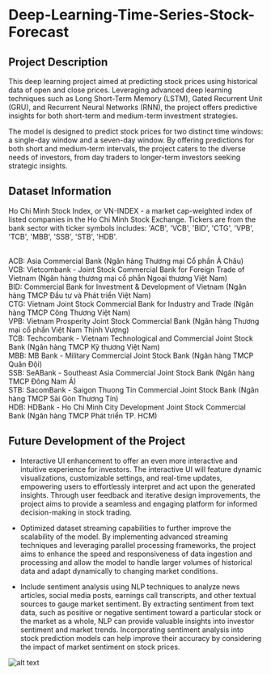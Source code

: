 # Deep-Learning-Time-Series-Stock-Forecast


## Project Description
This deep learning project aimed at predicting stock prices using historical data of open and close prices. Leveraging advanced deep learning techniques such as Long Short-Term Memory (LSTM), Gated Recurrent Unit (GRU), and Recurrent Neural Networks (RNN), the project offers predictive insights for both short-term and medium-term investment strategies.

The model is designed to predict stock prices for two distinct time windows: a single-day window and a seven-day window. By offering predictions for both short and medium-term intervals, the project caters to the diverse needs of investors, from day traders to longer-term investors seeking strategic insights.

## Dataset Information
Ho Chi Minh Stock Index, or VN-INDEX - a market cap-weighted index of listed companies in the Ho Chi Minh Stock Exchange. 
Tickers are from the bank sector with ticker symbols includes:
'ACB', 'VCB', 'BID', 'CTG', 'VPB', 'TCB', 'MBB', 'SSB', 'STB', 'HDB'.

<br> ACB: Asia Commercial Bank (Ngân hàng Thương mại Cổ phần Á Châu)
<br> VCB: Vietcombank - Joint Stock Commercial Bank for Foreign Trade of Vietnam (Ngân hàng thương mại cổ phần Ngoại thương Việt Nam)
<br> BID: Commercial Bank for Investment & Development of Vietnam (Ngân hàng TMCP Đầu tư và Phát triển Việt Nam)
<br> CTG: Vietnam Joint Stock Commercial Bank for Industry and Trade (Ngân hàng TMCP Công Thương Việt Nam)
<br> VPB: Vietnam Prosperity Joint Stock Commercial Bank (Ngân hàng Thương mại cổ phần Việt Nam Thịnh Vượng)
<br> TCB: Techcombank - Vietnam Technological and Commercial Joint Stock Bank (Ngân hàng TMCP Kỹ thương Việt Nam)
<br> MBB: MB Bank - Military Commercial Joint Stock Bank (Ngân hàng TMCP Quân Đội)
<br> SSB: SeABank - Southeast Asia Commercial Joint Stock Bank (Ngân hàng TMCP Đông Nam Á)
<br> STB: SacomBank - Saigon Thuong Tin Commercial Joint Stock Bank (Ngân hàng TMCP Sài Gòn Thương Tín)
<br> HDB: HDBank - Ho Chi Minh City Development Joint Stock Commercial Bank (Ngân hàng TMCP Phát triển TP. HCM)

## Future Development of the Project

* Interactive UI enhancement to offer an even more interactive and intuitive experience for investors. The interactive UI will feature dynamic visualizations, customizable settings, and real-time updates, empowering users to effortlessly interpret and act upon the generated insights. Through user feedback and iterative design improvements, the project aims to provide a seamless and engaging platform for informed decision-making in stock trading.

* Optimized dataset streaming capabilities to further improve the scalability of the model. By implementing advanced streaming techniques and leveraging parallel processing frameworks, the project aims to enhance the speed and responsiveness of data ingestion and processing and allow the model to handle larger volumes of historical data and adapt dynamically to changing market conditions.

* Include sentiment analysis using NLP techniques to analyze news articles, social media posts, earnings call transcripts, and other textual sources to gauge market sentiment. By extracting sentiment from text data, such as positive or negative sentiment toward a particular stock or the market as a whole, NLP can provide valuable insights into investor sentiment and market trends. Incorporating sentiment analysis into stock prediction models can help improve their accuracy by considering the impact of market sentiment on stock prices.

![alt text]([http://url/to/img.png](https://github.com/pengwingokla/Deep-Learning-Stock-Forecast/blob/main/AAPL-RNN%20Prediction%20against%20ema.png)https://github.com/pengwingokla/Deep-Learning-Stock-Forecast/blob/main/AAPL-RNN%20Prediction%20against%20ema.png)

